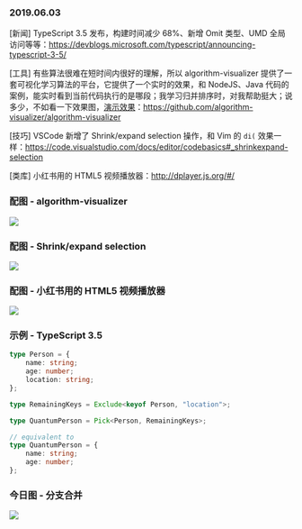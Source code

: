### 2019.06.03

[新闻] TypeScript 3.5 发布，构建时间减少 68%、新增 Omit 类型、UMD 全局访问等等：<https://devblogs.microsoft.com/typescript/announcing-typescript-3-5/>

[工具] 有些算法很难在短时间内很好的理解，所以 algorithm-visualizer 提供了一套可视化学习算法的平台，它提供了一个实时的效果，和 NodeJS、Java 代码的案例，能实时看到当前代码执行的是哪段；我学习归并排序时，对我帮助挺大；说多少，不如看一下效果图，[演示效果](https://algorithm-visualizer.org/brute-force/selection-sort)：<https://github.com/algorithm-visualizer/algorithm-visualizer>

[技巧] VSCode 新增了 Shrink/expand selection 操作，和 Vim 的 `di(` 效果一样：<https://code.visualstudio.com/docs/editor/codebasics#_shrinkexpand-selection>

[类库] 小红书用的 HTML5 视频播放器：<http://dplayer.js.org/#/>

### 配图 - algorithm-visualizer
![](https://raw.githubusercontent.com/algorithm-visualizer/algorithm-visualizer/master/branding/screenshot.png)

### 配图 - Shrink/expand selection
![](https://code.visualstudio.com/assets/docs/editor/codebasics/expandselection.gif)

### 配图 - 小红书用的 HTML5 视频播放器
![](https://camo.githubusercontent.com/0ade48acd75de2208c39e3c499f84c2fbfce47ba/687474703a2f2f692e696d6775722e636f6d2f323037636833362e6a7067)

### 示例 - TypeScript 3.5
```ts
type Person = {
    name: string;
    age: number;
    location: string;
};

type RemainingKeys = Exclude<keyof Person, "location">;

type QuantumPerson = Pick<Person, RemainingKeys>;

// equivalent to
type QuantumPerson = {
    name: string;
    age: number;
};
```

### 今日图 - 分支合并
![](https://user-gold-cdn.xitu.io/2019/6/3/16b1b66464aa9593?imageView2/2/w/800/q/100)
